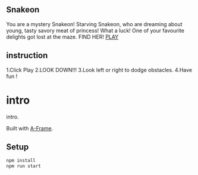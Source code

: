 ## Snakeon
You are a mystery Snakeon! Starving Snakeon, who are dreaming about young, tasty savory meat of princess! What a luck! One of your favourite delights got lost at the maze. FIND HER! [PLAY](https://allcoolnicknamesweretaken.github.io/snakeon/)

## instruction
1.Click Play
2.LOOK DOWN!!!
3.Look left or right to dodge obstacles.
4.Have fun !

# intro

intro.

Built with [A-Frame](https://aframe.io).

## Setup

```sh
npm install
npm run start
```
